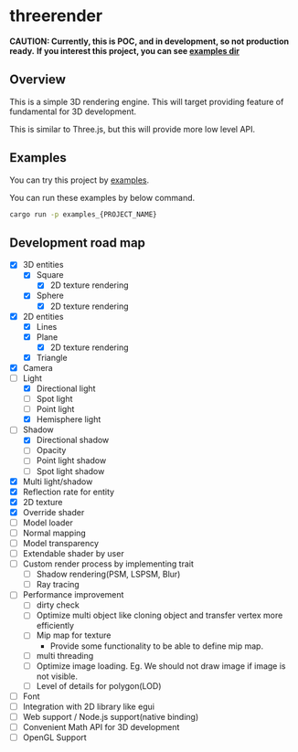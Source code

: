 # threerender

**CAUTION: Currently, this is POC, and in development, so not production ready.**
**If you interest this project, you can see [examples dir](/examples)**

## Overview

This is a simple 3D rendering engine.
This will target providing feature of fundamental for 3D development.

This is similar to Three.js, but this will provide more low level API. 

## Examples

You can try this project by [examples](/examples).

You can run these examples by below command.

```sh
cargo run -p examples_{PROJECT_NAME}
```

## Development road map

- [x] 3D entities
  - [x] Square
    - [x] 2D texture rendering
  - [x] Sphere
    - [x] 2D texture rendering
- [x] 2D entities
  - [x] Lines
  - [x] Plane
    - [x] 2D texture rendering
  - [x] Triangle
- [x] Camera
- [ ] Light
  - [x] Directional light
  - [ ] Spot light
  - [ ] Point light
  - [x] Hemisphere light
- [ ] Shadow
  - [x] Directional shadow
  - [ ] Opacity
  - [ ] Point light shadow
  - [ ] Spot light shadow
- [x] Multi light/shadow
- [x] Reflection rate for entity
- [x] 2D texture
- [x] Override shader
- [ ] Model loader
- [ ] Normal mapping
- [ ] Model transparency
- [ ] Extendable shader by user
- [ ] Custom render process by implementing trait
  - [ ] Shadow rendering(PSM, LSPSM, Blur)
  - [ ] Ray tracing
- [ ] Performance improvement
    - [ ] dirty check
    - [ ] Optimize multi object like cloning object and transfer vertex more efficiently
    - [ ] Mip map for texture
      - Provide some functionality to be able to define mip map.
    - [ ] multi threading
    - [ ] Optimize image loading. Eg. We should not draw image if image is not visible.
    - [ ] Level of details for polygon(LOD)
- [ ] Font
- [ ] Integration with 2D library like egui
- [ ] Web support / Node.js support(native binding)
- [ ] Convenient Math API for 3D development
- [ ] OpenGL Support
